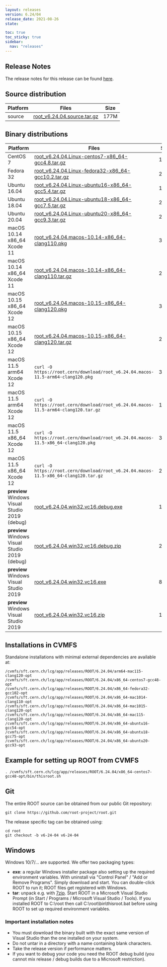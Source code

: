 ```yaml
---
layout: releases
version: 6.24/04
release_date: 2021-08-26
state:

toc: true
toc_sticky: true
sidebar:
  nav: "releases"
---
```



## Release Notes

The release notes for this release can be found [here](https://root.cern/doc/v624/release-notes.html#release-6.2404).

## Source distribution

| Platform       | Files | Size |
|-----------|-------|-----|
| source | [root_v6.24.04.source.tar.gz](https://root.cern/download/root_v6.24.04.source.tar.gz) | 177M |


## Binary distributions

| Platform       | Files | Size |
|-----------|-------|-----|
| CentOS 7 | [root_v6.24.04.Linux-centos7-x86_64-gcc4.8.tar.gz](https://root.cern/download/root_v6.24.04.Linux-centos7-x86_64-gcc4.8.tar.gz) | 183M |
| Fedora 32 | [root_v6.24.04.Linux-fedora32-x86_64-gcc10.2.tar.gz](https://root.cern/download/root_v6.24.04.Linux-fedora32-x86_64-gcc10.2.tar.gz) | 265M |
| Ubuntu 16.04 | [root_v6.24.04.Linux-ubuntu16-x86_64-gcc5.4.tar.gz](https://root.cern/download/root_v6.24.04.Linux-ubuntu16-x86_64-gcc5.4.tar.gz) | 195M |
| Ubuntu 18.04 | [root_v6.24.04.Linux-ubuntu18-x86_64-gcc7.5.tar.gz](https://root.cern/download/root_v6.24.04.Linux-ubuntu18-x86_64-gcc7.5.tar.gz) | 256M |
| Ubuntu 20.04 | [root_v6.24.04.Linux-ubuntu20-x86_64-gcc9.3.tar.gz](https://root.cern/download/root_v6.24.04.Linux-ubuntu20-x86_64-gcc9.3.tar.gz) | 254M |
| macOS 10.14 x86_64 Xcode 11 | [root_v6.24.04.macos-10.14-x86_64-clang110.pkg](https://root.cern/download/root_v6.24.04.macos-10.14-x86_64-clang110.pkg) | 326M |
| macOS 10.14 x86_64 Xcode 11 | [root_v6.24.04.macos-10.14-x86_64-clang110.tar.gz](https://root.cern/download/root_v6.24.04.macos-10.14-x86_64-clang110.tar.gz) | 210M |
| macOS 10.15 x86_64 Xcode 12 | [root_v6.24.04.macos-10.15-x86_64-clang120.pkg](https://root.cern/download/root_v6.24.04.macos-10.15-x86_64-clang120.pkg) | 320M |
| macOS 10.15 x86_64 Xcode 12 | [root_v6.24.04.macos-10.15-x86_64-clang120.tar.gz](https://root.cern/download/root_v6.24.04.macos-10.15-x86_64-clang120.tar.gz) | 207M |
| macOS 11.5 arm64 Xcode 12 | `curl -O https://root.cern/download/root_v6.24.04.macos-11.5-arm64-clang120.pkg` | 303M |
| macOS 11.5 arm64 Xcode 12 | `curl -O https://root.cern/download/root_v6.24.04.macos-11.5-arm64-clang120.tar.gz` | 194M |
| macOS 11.5 x86_64 Xcode 12 | `curl -O https://root.cern/download/root_v6.24.04.macos-11.5-x86_64-clang120.pkg` | 318M |
| macOS 11.5 x86_64 Xcode 12 | `curl -O https://root.cern/download/root_v6.24.04.macos-11.5-x86_64-clang120.tar.gz` | 206M |
| **preview** Windows Visual Studio 2019 (debug) | [root_v6.24.04.win32.vc16.debug.exe](https://root.cern/download/root_v6.24.04.win32.vc16.debug.exe) | 160M |
| **preview** Windows Visual Studio 2019 (debug) | [root_v6.24.04.win32.vc16.debug.zip](https://root.cern/download/root_v6.24.04.win32.vc16.debug.zip) | 235M |
| **preview** Windows Visual Studio 2019 | [root_v6.24.04.win32.vc16.exe](https://root.cern/download/root_v6.24.04.win32.vc16.exe) |  86M |
| **preview** Windows Visual Studio 2019 | [root_v6.24.04.win32.vc16.zip](https://root.cern/download/root_v6.24.04.win32.vc16.zip) | 116M |

## Installations in CVMFS

Standalone installations with minimal external dependencies are available at:
~~~
/cvmfs/sft.cern.ch/lcg/app/releases/ROOT/6.24.04/arm64-mac115-clang120-opt
/cvmfs/sft.cern.ch/lcg/app/releases/ROOT/6.24.04/x86_64-centos7-gcc48-opt
/cvmfs/sft.cern.ch/lcg/app/releases/ROOT/6.24.04/x86_64-fedora32-gcc102-opt
/cvmfs/sft.cern.ch/lcg/app/releases/ROOT/6.24.04/x86_64-mac1014-clang110-opt
/cvmfs/sft.cern.ch/lcg/app/releases/ROOT/6.24.04/x86_64-mac1015-clang120-opt
/cvmfs/sft.cern.ch/lcg/app/releases/ROOT/6.24.04/x86_64-mac115-clang120-opt
/cvmfs/sft.cern.ch/lcg/app/releases/ROOT/6.24.04/x86_64-ubuntu16-gcc54-opt
/cvmfs/sft.cern.ch/lcg/app/releases/ROOT/6.24.04/x86_64-ubuntu18-gcc75-opt
/cvmfs/sft.cern.ch/lcg/app/releases/ROOT/6.24.04/x86_64-ubuntu20-gcc93-opt
~~~


## Example for setting up ROOT from CVMFS

~~~
. /cvmfs/sft.cern.ch/lcg/app/releases/ROOT/6.24.04/x86_64-centos7-gcc48-opt/bin/thisroot.sh
~~~

## Git

The entire ROOT source can be obtained from our public Git repository:

~~~
git clone https://github.com/root-project/root.git
~~~
The release specific tag can be obtained using:
~~~
cd root
git checkout -b v6-24-04 v6-24-04
~~~


## Windows

Windows 10/7/... are supported. We offer two packaging types:

 * **exe**: a regular Windows installer package also setting up the required environment variables. With uninstall via "Control Panel" / "Add or Remove Programs". Simply download and start. You can double-click ROOT to run it; ROOT files get registered with Windows.
 * **tar**: unpack e.g. with [7zip](https://www.7-zip.org). Start ROOT in a Microsoft Visual Studio Prompt (in Start / Programs / Microsoft Visual Studio / Tools). If you installed ROOT to C:\root then call C:\root\bin\thisroot.bat before using ROOT to set up required environment variables.

### Important installation notes

 * You must download the binary built with the exact same version of Visual Studio than the one installed on your system.
 * Do not untar in a directory with a name containing blank characters.
 * Take the release version if performance matters.
 * If you want to debug your code you need the ROOT debug build (you cannot mix release / debug builds due to a Microsoft restriction).
